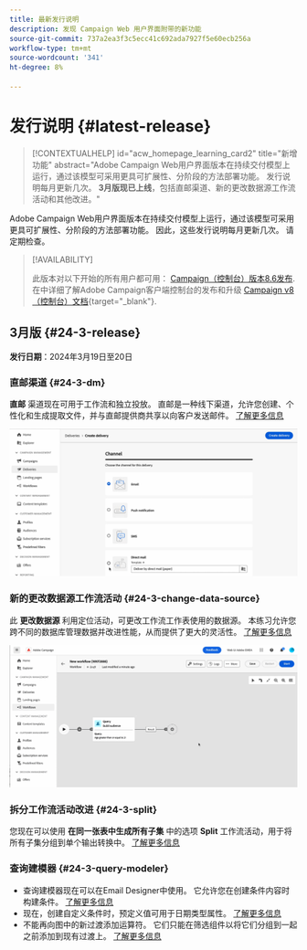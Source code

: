```yaml
---
title: 最新发行说明
description: 发现 Campaign Web 用户界面附带的新功能
source-git-commit: 737a2ea3f3c5ecc41c692ada7927f5e60ecb256a
workflow-type: tm+mt
source-wordcount: '341'
ht-degree: 8%

---
```


# 发行说明 {#latest-release}


>[!CONTEXTUALHELP]
>id="acw_homepage_learning_card2"
>title="新增功能"
>abstract="Adobe Campaign Web用户界面版本在持续交付模型上运行，通过该模型可采用更具可扩展性、分阶段的方法部署功能。 发行说明每月更新几次。 **3月版现已上线**，包括直邮渠道、新的更改数据源工作流活动和其他改进。"


<!--Last update: **March 19, 2024**-->

Adobe Campaign Web用户界面版本在持续交付模型上运行，通过该模型可采用更具可扩展性、分阶段的方法部署功能。 因此，这些发行说明每月更新几次。 请定期检查。

>[!AVAILABILITY]
>
>此版本对以下开始的所有用户都可用： [Campaign（控制台）版本8.6发布](https://experienceleague.adobe.com/docs/campaign/campaign-v8/releases/release-notes.html?lang=zh-Hans). 在中详细了解Adobe Campaign客户端控制台的发布和升级 [Campaign v8（控制台）文档](https://experienceleague.adobe.com/docs/campaign/campaign-v8/releases/upgrades.html?lang=zh-Hans){target="_blank"}.

## 3月版 {#24-3-release}

**发行日期**：2024年3月19日至20日

### 直邮渠道 {#24-3-dm}

**直邮** 渠道现在可用于工作流和独立投放。 直邮是一种线下渠道，允许您创建、个性化和生成提取文件，并与直邮提供商共享以向客户发送邮件。 [了解更多信息](../direct-mail/gs-direct-mail.md)

![](../assets/do-not-localize/direct-mail.gif)

### 新的更改数据源工作流活动 {#24-3-change-data-source}

此 **更改数据源** 利用定位活动，可更改工作流工作表使用的数据源。 本练习允许您跨不同的数据库管理数据并改进性能，从而提供了更大的灵活性。 [了解更多信息](../workflows/activities/change-data-source.md)

![](../assets/do-not-localize/change-data-source.gif)

### 拆分工作流活动改进 {#24-3-split}

您现在可以使用 **在同一张表中生成所有子集** 中的选项 **Split** 工作流活动，用于将所有子集分组到单个输出转换中。 [了解更多信息](../workflows/activities/split.md)

### 查询建模器 {#24-3-query-modeler}

* 查询建模器现在可以在Email Designer中使用。 它允许您在创建条件内容时构建条件。 [了解更多信息](../personalization/conditions.md)
* 现在，创建自定义条件时，预定义值可用于日期类型属性。 [了解更多信息](../query/build-query.md)
* 不能再向图中的新过渡添加运算符。 它们只能在筛选组件以将它们分组到一起之前添加到现有过渡上。 [了解更多信息](../query/build-query.md)
